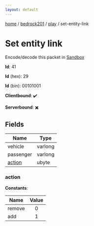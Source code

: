```yaml
---
layout: default
---
```


[home](/)  /  [bedrock201](/protocol/bedrock201)  /  [play](/protocol/bedrock201/play)  /  set-entity-link

# Set entity link

Encode/decode this packet in [Sandbox](../../../sandbox/bedrock201#play.set_entity_link)

**Id**: 41

**Id** (hex): 29

**Id** (bin): 00101001

**Clientbound**: ✔️

**Serverbound**: ✖️

## Fields

Name | Type
---|---
vehicle | varlong
passenger | varlong
[action](#action) | ubyte

### action

**Constants**:

Name | Value
---|:---:
remove | 0
add | 1
